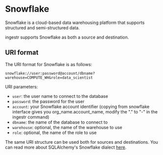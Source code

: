 # Snowflake
Snowflake is a cloud-based data warehousing platform that supports structured and semi-structured data.

ingestr supports Snowflake as both a source and destination.

## URI format
The URI format for Snowflake is as follows:

```plaintext
snowflake://user:password@account/dbname?warehouse=COMPUTE_WH&role=data_scientist
```

URI parameters:
- `user`: the user name to connect to the database
- `password`: the password for the user
- `account`: your Snowflake account identifier (copying from snowflake interface gives you org_name.account_name, modify the "." to "-" in the ingestr command)
- `dbname`: the name of the database to connect to
- `warehouse`: optional, the name of the warehouse to use
- `role`: optional, the name of the role to use

The same URI structure can be used both for sources and destinations. You can read more about SQLAlchemy's Snowflake dialect [here](https://docs.snowflake.com/en/developer-guide/python-connector/sqlalchemy#connection-parameters).
